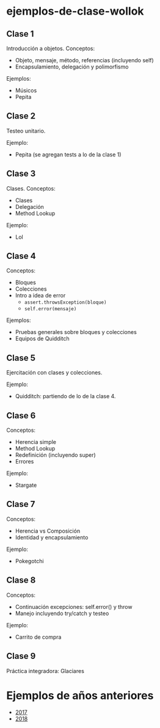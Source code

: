# ejemplos-de-clase-wollok

## Clase 1

Introducción a objetos. Conceptos:
- Objeto, mensaje, método, referencias (incluyendo self)
- Encapsulamiento, delegación y polimorfismo

Ejemplos:
- Músicos
- Pepita

## Clase 2

Testeo unitario.

Ejemplo:
- Pepita (se agregan tests a lo de la clase 1)

## Clase 3

Clases. Conceptos:
- Clases
- Delegación
- Method Lookup

Ejemplo:
- Lol

## Clase 4

Conceptos:
- Bloques
- Colecciones
- Intro a idea de error
  - `assert.throwsException(bloque)`
  - `self.error(mensaje)`

Ejemplos:
- Pruebas generales sobre bloques y colecciones
- Equipos de Quidditch

## Clase 5

Ejercitación con clases y colecciones.

Ejemplo:
- Quidditch: partiendo de lo de la clase 4.

## Clase 6

Conceptos:
 - Herencia simple
 - Method Lookup
 - Redefinición (incluyendo super)
 - Errores
 
Ejemplo:
- Stargate

## Clase 7

Conceptos:
  - Herencia vs Composición
  - Identidad y encapsulamiento
  
Ejemplo:
- Pokegotchi

## Clase 8

Conceptos:
 - Continuación excepciones: self.error() y throw
 - Manejo incluyendo try/catch y testeo

Ejemplo:
- Carrito de compra

## Clase 9

Práctica integradora: Glaciares

# Ejemplos de años anteriores

- [2017](https://github.com/pdep-mit/ejemplos-de-clase-wollok/tree/ejemplos-2017)
- [2018](https://github.com/pdep-mit/ejemplos-de-clase-wollok/tree/ejemplos-2018)
